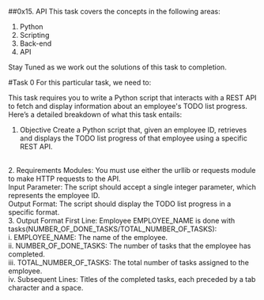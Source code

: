 ##0x15. API
This task covers the concepts in the following areas: <br>
1. Python
2. Scripting
3. Back-end
4. API


Stay Tuned as we work out the solutions of this task to completion.

#Task 0
For this particular task, we need to:<br>

This task requires you to write a Python script that interacts with a REST API to fetch and display information about an employee's TODO list progress. Here’s a detailed breakdown of what this task entails:

1. Objective
Create a Python script that, given an employee ID, retrieves and displays the TODO list progress of that employee using a specific REST API.
<br>
2. Requirements
Modules: You must use either the urllib or requests module to make HTTP requests to the API.<br>
Input Parameter: The script should accept a single integer parameter, which represents the employee ID.<br>
Output Format: The script should display the TODO list progress in a specific format.<br>
3. Output Format
First Line: Employee EMPLOYEE_NAME is done with tasks(NUMBER_OF_DONE_TASKS/TOTAL_NUMBER_OF_TASKS):<br>
i. EMPLOYEE_NAME: The name of the employee.<br>
ii. NUMBER_OF_DONE_TASKS: The number of tasks that the employee has completed.<br>
iii. TOTAL_NUMBER_OF_TASKS: The total number of tasks assigned to the employee.<br>
iv. Subsequent Lines: Titles of the completed tasks, each preceded by a tab character and a space.<br>
